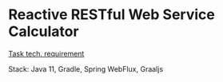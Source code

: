 # Reactive RESTful Web Service Calculator

[Task tech. requirement](TASK.md)

Stack: Java 11, Gradle, Spring WebFlux, Graaljs